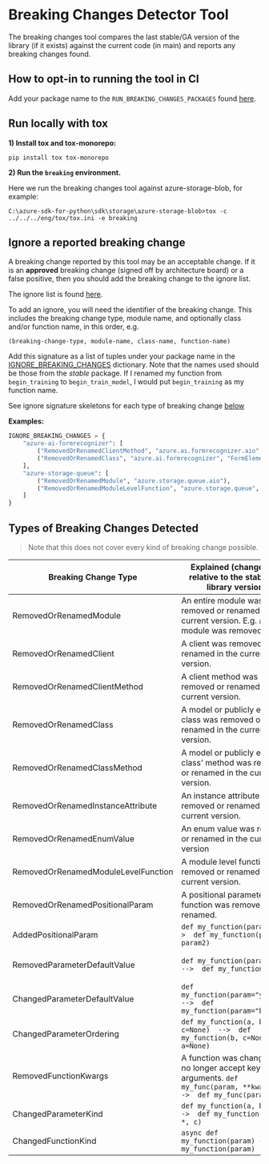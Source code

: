 # Breaking Changes Detector Tool

The breaking changes tool compares the last stable/GA version of the library (if it exists) against the current code
(in main) and reports any breaking changes found.

## How to opt-in to running the tool in CI

Add your package name to the `RUN_BREAKING_CHANGES_PACKAGES` found [here](https://github.com/Azure/azure-sdk-for-python/tree/main/scripts/breaking_changes_checker/breaking_changes_allowlist.py).

## Run locally with tox

**1) Install tox and tox-monorepo:**

`pip install tox tox-monorepo`

**2) Run the `breaking` environment.**

Here we run the breaking changes tool against azure-storage-blob, for example:

`C:\azure-sdk-for-python\sdk\storage\azure-storage-blob>tox -c ../../../eng/tox/tox.ini -e breaking`


## Ignore a reported breaking change

A breaking change reported by this tool may be an acceptable change. If it is an **approved** breaking change (signed off by architecture board)
or a false positive, then you should add the breaking change to the ignore list.

The ignore list is found [here](https://github.com/Azure/azure-sdk-for-python/tree/main/scripts/breaking_changes_checker/breaking_changes_allowlist.py).

To add an ignore, you will need the identifier of the breaking change. This includes the breaking change type,
module name, and optionally class and/or function name, in this order, e.g.

`(breaking-change-type, module-name, class-name, function-name)`

Add this signature as a list of tuples under your package name in the [IGNORE_BREAKING_CHANGES](https://github.com/Azure/azure-sdk-for-python/tree/main/scripts/breaking_changes_checker/breaking_changes_allowlist.py) dictionary.
Note that the names used should be those from the _stable_ package. If I renamed my function from `begin_training` to
`begin_train_model`, I would put `begin_training` as my function name.

See ignore signature skeletons for each type of breaking change [below](#types-of-breaking-changes-detected)

**Examples:**

```python
IGNORE_BREAKING_CHANGES = {
    "azure-ai-formrecognizer": [
        ("RemovedOrRenamedClientMethod", "azure.ai.formrecognizer.aio", "FormTrainingClient", "begin_training"),
        ("RemovedOrRenamedClass", "azure.ai.formrecognizer", "FormElement"),
    ],
    "azure-storage-queue": [
        ("RemovedOrRenamedModule", "azure.storage.queue.aio"),
        ("RemovedOrRenamedModuleLevelFunction", "azure.storage.queue", "generate_queue_sas")
    ]
}
```


## Types of Breaking Changes Detected

> Note that this does not cover every kind of breaking change possible.

| Breaking Change Type                                 | Explained (changes are relative to the stable/GA library version)                                                      | Ignore signature IF an approved breaking change or false positive                  |
|------------------------------------------------------|------------------------------------------------------------------------------------------------------------------------|------------------------------------------------------------------------------------|
| RemovedOrRenamedModule                               | An entire module was removed or renamed in the current version. E.g. `aio` module was removed.                         | ("RemovedOrRenamedModule", "module-name")
| RemovedOrRenamedClient                               | A client was removed or renamed in the current version.                                                                | ("RemovedOrRenamedClient", "module-name", "client-name")
| RemovedOrRenamedClientMethod                         | A client method was removed or renamed in the current version.                                                         | ("RemovedOrRenamedClientMethod", "module-name", "client-name", "function-name")
| RemovedOrRenamedClass                                | A model or publicly exposed class was removed or renamed in the current version.                                       | ("RemovedOrRenamedClass", "module-name", "class-name")
| RemovedOrRenamedClassMethod                          | A model or publicly exposed class' method was removed or renamed in the current version.                               | ("RemovedOrRenamedClassMethod", "module-name", "class-name", "function-name")
| RemovedOrRenamedInstanceAttribute                    | An instance attribute was removed or renamed in the current version.                                                   | ("RemovedOrRenamedInstanceAttribute", "module-name", "class-name")
| RemovedOrRenamedEnumValue                            | An enum value was removed or renamed in the current version                                                            | ("RemovedOrRenamedEnumValue", "module-name", "class-name")
| RemovedOrRenamedModuleLevelFunction                  | A module level function was removed or renamed in the current version.                                                 | ("RemovedOrRenamedModuleLevelFunction", "module-name", "function-name")
| RemovedOrRenamedPositionalParam                      | A positional parameter on a function was removed or renamed.                                                           | ("RemovedOrRenamedPositionalParam", "module-name", "class-name", "function-name")
| AddedPositionalParam                                 | `def my_function(param1)  -->  def my_function(param1, param2)`                                                        | ("AddedPositionalParam", "module-name", "class-name", "function-name")
| RemovedParameterDefaultValue                         | `def my_function(param=None)  -->  def my_function(param)`                                                             | ("RemovedParameterDefaultValue", "module-name", "class-name", "function-name")
| ChangedParameterDefaultValue                         | `def my_function(param="yellow")  -->  def my_function(param="blue")`                                                  | ("ChangedParameterDefaultValue", "module-name", "class-name", "function-name")
| ChangedParameterOrdering                             | `def my_function(a, b, c=None)  -->  def my_function(b, c=None, a=None)`                                               | ("ChangedParameterOrdering", "module-name", "class-name", "function-name")
| RemovedFunctionKwargs                                | A function was changed to no longer accept keyword arguments. `def my_func(param, **kwargs)  -->  def my_func(param)`  | ("RemovedFunctionKwargs", "module-name", "class-name", "function-name")
| ChangedParameterKind                                 | `def my_function(a, b, c)  -->  def my_function(a, b, *, c)`                                                           | ("ChangedParameterKind", "module-name", "class-name", "function-name")
| ChangedFunctionKind                                  | `async def my_function(param) ->  def my_function(param)`                                                              | ("ChangedFunctionKind", "module-name", "class-name", "function-name")

